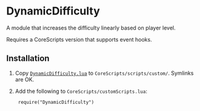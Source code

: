 # DynamicDifficulty

A module that increases the difficulty linearly based on player level.

Requires a CoreScripts version that supports event hooks.

## Installation

1. Copy [`DynamicDifficulty.lua`](DynamicDifficulty.lua) to `CoreScripts/scripts/custom/`.  Symlinks are OK.

1. Add the following to `CoreScripts/customScripts.lua`:

        require("DynamicDifficulty")

